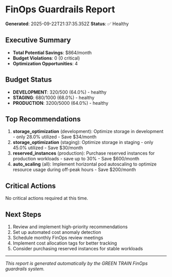 # FinOps Guardrails Report

**Generated**: 2025-09-22T21:37:35.352Z
**Status**: ✅ Healthy

## Executive Summary

- **Total Potential Savings**: $864/month
- **Budget Violations**: 0 (0 critical)
- **Optimization Opportunities**: 4

## Budget Status

- **DEVELOPMENT**: $320/$500 (64.0%) - healthy
- **STAGING**: $680/$1000 (68.0%) - healthy
- **PRODUCTION**: $3200/$5000 (64.0%) - healthy

## Top Recommendations

1. **storage_optimization** (development): Optimize storage in development - only 28.0% utilized - Save $34/month
2. **storage_optimization** (staging): Optimize storage in staging - only 45.0% utilized - Save $30/month
3. **reserved_instances** (production): Purchase reserved instances for production workloads - save up to 30% - Save $600/month
4. **auto_scaling** (all): Implement horizontal pod autoscaling to optimize resource usage during off-peak hours - Save $200/month

## Critical Actions

No critical actions required at this time.

## Next Steps

1. Review and implement high-priority recommendations
2. Set up automated cost anomaly detection
3. Schedule monthly FinOps review meetings
4. Implement cost allocation tags for better tracking
5. Consider purchasing reserved instances for stable workloads

---

_This report is generated automatically by the GREEN TRAIN FinOps guardrails system._
